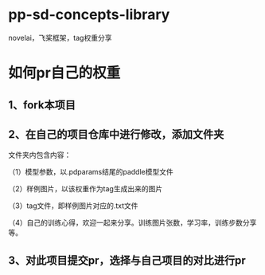 # pp-sd-concepts-library

novelai，飞桨框架，tag权重分享


# 如何pr自己的权重

## 1、fork本项目

## 2、在自己的项目仓库中进行修改，添加文件夹

文件夹内包含内容：

（1）模型参数，以.pdparams结尾的paddle模型文件

（2）样例图片，以该权重作为tag生成出来的图片

（3）tag文件，即样例图片对应的.txt文件

（4）自己的训练心得，欢迎一起来分享。训练图片张数，学习率，训练步数分享等。

## 3、对此项目提交pr，选择与自己项目的对比进行pr
